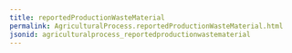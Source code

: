 ```yaml
---
title: reportedProductionWasteMaterial
permalink: AgriculturalProcess.reportedProductionWasteMaterial.html
jsonid: agriculturalprocess_reportedproductionwastematerial
---
```


